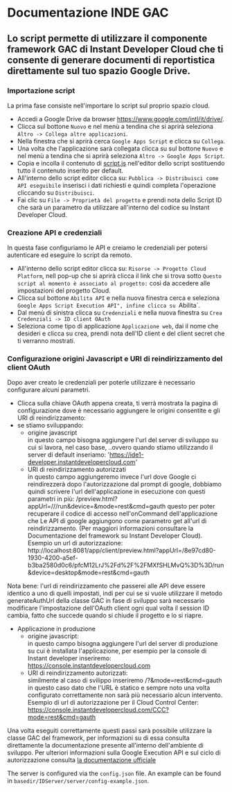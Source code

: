 Documentazione INDE GAC
================================


Lo script permette di utilizzare il componente framework GAC di Instant Developer Cloud che ti consente di generare documenti di reportistica direttamente sul tuo spazio Google Drive.
----------------
### Importazione script
La prima fase consiste nell'importare lo script sul proprio spazio cloud.
* Accedi a Google Drive da browser https://www.google.com/intl/it/drive/.
* Clicca sul bottone `Nuovo` e nel menù a tendina che si aprirà seleziona `Altro -> Collega altre applicazioni`.
* Nella finestra che si aprirà cerca `Google Apps Script` e clicca su `Collega`.
* Una volta che l'applicazione sarà collegata clicca su sul bottone `Nuovo` e nel menù a tendina che si aprirà seleziona `Altro -> Google Apps Script`.
* Copia e incolla il contenuto di [script.js](https://github.com/progamma/inde-gac/blob/master/script.js) nell'editor dello script sostituendo tutto il contenuto inserito per default.
* All'interno dello script editor clicca su: `Pubblica -> Distribuisci come API eseguibile` inserisci i dati richiesti e quindi completa l'operazione cliccando su `Distribuisci`.
* Fai clic su `File -> Proprietà del progetto` e prendi nota dello Script ID che sarà un parametro da utilizzare all'interno del codice su Instant Developer Cloud.

### Creazione API e credenziali
In questa fase configuriamo le API e creiamo le credenziali per potersi autenticare ed eseguire lo script da remoto.
* All'interno dello script editor clicca su: `Risorse -> Progetto Cloud Platform`, nell pop-up che si aprirà clicca il link che si trova sotto `Questo script al momento è associato al progetto:` così da accedere alle impostazioni del progetto Cloud.
* Clicca sul bottone `Abilita API` e nella nuova finestra cerca e seleziona `Google Apps Script Execution API", infine clicca su `Abilita`.
* Dal menù di sinistra clicca su `Credenziali` e nella nuova finestra su `Crea Credenziali -> ID client OAuth`
* Seleziona come tipo di applicazione `Applicazione web`, dai il nome che desideri e clicca su crea, prendi nota dell'ID client e del client secret che ti verranno mostrati.

### Configurazione origini Javascript e URI di reindirizzamento del client OAuth
Dopo aver creato le credenziali per poterle utilizzare è necessario configurare alcuni parametri.
* Clicca sulla chiave OAuth appena creata, ti verrà mostrata la pagina di configurazione dove è necessario aggiungere le origini consentite e gli URI di reindirizzamento: 
* se stiamo sviluppando:
  * origine javascript      
  in questo campo bisogna aggiungere l'url del server di sviluppo su cui si lavora, nel caso base,       ..ovvero quando stiamo utilizzando il server di default inseriamo: 'https://ide1-developer.instantdevelopercloud.com'
  * URI di reindirizzamento autorizzati   
  in questo campo aggiungeremo invece l'url dove Google ci reindirezzerà dopo l'autorizzazione dal prompt di google, dobbiamo quindi scrivere l'url dell'applicazione in esecuzione con questi parametri in più:
  <url server>/preview.html?appUrl=/<session ID>/<App ID>/run&device=<device>&mode=rest&cmd=gauth 
  questo per poter recuperare il codice di accesso nell'onCommand dell'applicazione che Le API di google aggiungono come parametro get all'url di reindirizzamento. (Per maggiori informazioni consultare la Documentazione del framework su Instant Developer Cloud).
  Esempio un url di autorizzazione:
  http://localhost:8081/app/client/preview.html?appUrl=/8e97cd80-1930-4200-a5ef-b3ba2580d0c6/pfcM12LrJ%2Fd%2F%2FMXfSHLMvQ%3D%3D/run&device=desktop&mode=rest&cmd=gauth

Nota bene: l'url di reindirizzamento che passerei alle API deve essere identico a uno di quelli impostati, indi per cui se si vuole utilizzare il metodo generateAuthUrl della classe GAC in fase di sviluppo sarà necessario modificare l'impostazione dell'OAuth client ogni qual volta il session ID cambia, fatto che succede quando si chiude il progetto e lo si riapre.

* Applicazione in produzione
  * origine javascript:   
  in questo campo bisogna aggiungere l'url del server di produzione su cui è installata l'applicazione, per esempio per la console di Instant developer inseriremo: https://console.instantdevelopercloud.com
  * URI di reindirizzamento autorizzati:   
  similmente al caso di svilippo inseriremo
  <url applicazione>/<nome app>?&mode=rest&cmd=gauth
  in questo caso dato che l'URL è statico e sempre noto una volta configurato correttamente non sarà più necessario alcun intervento.
  Esempio di url di autorizzazione per il Cloud Control Center:
  https://console.instantdevelopercloud.com/CCC?mode=rest&cmd=gauth

Una volta eseguiti correttamente questi passi sarà possibile utilizzare la classe GAC del framework, per informazioni su di essa consulta direttamente la documentazione presente all'interno dell'ambiente di sviluppo.
Per ulteriori informazioni sulla Google Execution API  e sul ciclo di autorizzazione consulta [la documentazione ufficiale](https://developers.google.com/apps-script/guides/rest/api)








The server is configured via the `config.json` file. An example can be found in `basedir/IDServer/server/config-example.json`.


